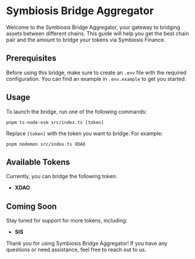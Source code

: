 # Symbiosis Bridge Aggregator

Welcome to the Symbiosis Bridge Aggregator, your gateway to bridging assets between different chains. This guide will help you get the best chain pair and the amount to bridge your tokens via Symbiosis Finance.

## Prerequisites

Before using this bridge, make sure to create an `.env` file with the required configuration. You can find an example in `.env.example` to get you started.

## Usage

To launch the bridge, run one of the following commands:


```
pnpm ts-node-esm src/index.ts [token]
```

Replace `[token]` with the token you want to bridge. For example:

```
pnpm nodemon src/index.ts XDAO
```

## Available Tokens

Currently, you can bridge the following token:

- **XDAO**

## Coming Soon

Stay tuned for support for more tokens, including:

- **SIS**

Thank you for using Symbiosis Bridge Aggregator! If you have any questions or need assistance, feel free to reach out to us.
